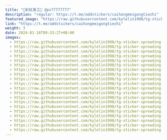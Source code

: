 ```yaml
---
title: "🌈彩虹美工🐬 @ps77777777"
description: "regular: https://t.me/addstickers/caihongmeigongtiezhi"
featured_image: "https://raw.githubusercontent.com/kylelin1998/tg-sticker-spreading-worldwide-images/main/img/23fa3e57-697e-448c-b895-12b13d79479f.jpg"
link: "https://t.me/addstickers/caihongmeigongtiezhi"
weight: 3
date: 2024-01-16T09:33:27+08:00
images:
  - https://raw.githubusercontent.com/kylelin1998/tg-sticker-spreading-worldwide-images/main/img/23fa3e57-697e-448c-b895-12b13d79479f.jpg
  - https://raw.githubusercontent.com/kylelin1998/tg-sticker-spreading-worldwide-images/main/img/c2e676fb-38f4-4de8-8c7f-1673da9fecde.jpg
  - https://raw.githubusercontent.com/kylelin1998/tg-sticker-spreading-worldwide-images/main/img/67a40d3e-0882-41dc-a330-868caee8f0d1.jpg
  - https://raw.githubusercontent.com/kylelin1998/tg-sticker-spreading-worldwide-images/main/img/2af4c637-4a72-4c7d-a93b-429e2fcc146c.jpg
  - https://raw.githubusercontent.com/kylelin1998/tg-sticker-spreading-worldwide-images/main/img/f8e17a92-7694-47db-8af4-174e04d5ba9a.jpg
  - https://raw.githubusercontent.com/kylelin1998/tg-sticker-spreading-worldwide-images/main/img/dd94b6d1-ce0f-4298-a4ed-f85962cf850b.jpg
  - https://raw.githubusercontent.com/kylelin1998/tg-sticker-spreading-worldwide-images/main/img/bcfd3559-b836-40fd-8988-ec58d1794a2b.jpg
  - https://raw.githubusercontent.com/kylelin1998/tg-sticker-spreading-worldwide-images/main/img/888b1757-a16a-4d19-8929-cf42e9d8a625.jpg
  - https://raw.githubusercontent.com/kylelin1998/tg-sticker-spreading-worldwide-images/main/img/58ca0f0b-af55-431a-81aa-661295b86c73.jpg
  - https://raw.githubusercontent.com/kylelin1998/tg-sticker-spreading-worldwide-images/main/img/df361019-0e86-41fa-af39-0fc37cfb93bd.jpg
  - https://raw.githubusercontent.com/kylelin1998/tg-sticker-spreading-worldwide-images/main/img/09d9a25f-0f95-4581-8914-a9a06b7ca12d.jpg
  - https://raw.githubusercontent.com/kylelin1998/tg-sticker-spreading-worldwide-images/main/img/564031be-145d-4d25-be08-5de5ab55fee0.jpg
  - https://raw.githubusercontent.com/kylelin1998/tg-sticker-spreading-worldwide-images/main/img/09b62478-547a-46c0-a0d0-b96f829f0636.jpg
  - https://raw.githubusercontent.com/kylelin1998/tg-sticker-spreading-worldwide-images/main/img/22fcdc56-19cc-4fa9-a34a-2cd1ea3d2b9a.jpg
  - https://raw.githubusercontent.com/kylelin1998/tg-sticker-spreading-worldwide-images/main/img/db7dea4c-cf2b-4512-92b8-fc1b9bfcab52.jpg
  - https://raw.githubusercontent.com/kylelin1998/tg-sticker-spreading-worldwide-images/main/img/1bffc2e0-0435-44df-bc51-9bf10062318e.jpg
  - https://raw.githubusercontent.com/kylelin1998/tg-sticker-spreading-worldwide-images/main/img/0b6aa0df-8937-4c15-9e3b-6d73503353ed.jpg
  - https://raw.githubusercontent.com/kylelin1998/tg-sticker-spreading-worldwide-images/main/img/8406d6fd-cc2b-485a-bbc0-afcfe8a1ad5b.jpg
  - https://raw.githubusercontent.com/kylelin1998/tg-sticker-spreading-worldwide-images/main/img/39e3c824-4ca5-4314-a785-935fee021037.jpg
  - https://raw.githubusercontent.com/kylelin1998/tg-sticker-spreading-worldwide-images/main/img/b4b3ac3d-f8ef-4c4f-8ab1-f6274d0331b5.jpg
---
```

